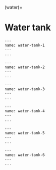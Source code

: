 (water)=
# Water tank

```{figure} images/water/water-tank-1.jpeg
---
name: water-tank-1
---
...
```

```{figure} images/water/water-tank-2.jpeg
---
name: water-tank-2
---
...
```

```{figure} images/water/water-tank-3.jpeg
---
name: water-tank-3
---
...
```

```{figure} images/water/water-tank-4.jpeg
---
name: water-tank-4
---
...
```

```{figure} images/water/water-tank-5.jpeg
---
name: water-tank-5
---
...
```

```{figure} images/water/water-tank-6.jpeg
---
name: water-tank-6
---
...
```